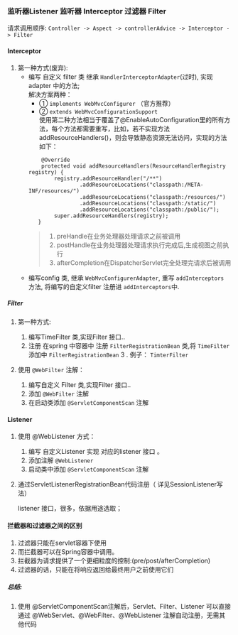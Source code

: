 ### 监听器Listener  监听器 Interceptor  过滤器 Filter 

请求调用顺序: `Controller -> Aspect -> controllerAdvice -> Interceptor -> Filter`

#### Interceptor

1. 第一种方式(废弃):
    -  编写 自定义 filter 类 继承 `HandlerInterceptorAdapter`(过时), 实现 adapter 中的方法;  
        解决方案两种：   
          - ①  `implements WebMvcConfigurer` （官方推荐）
          -  ②  `extends WebMvcConfigurationSupport`  
        使用第二种方法相当于覆盖了@EnableAutoConfiguration里的所有方法，每个方法都需要重写，比如，若不实现方法addResourceHandlers()，则会导致静态资源无法访问，实现的方法如下：
        ```java_holder_method_tree
            @Override
            protected void addResourceHandlers(ResourceHandlerRegistry registry) {
                registry.addResourceHandler("/**")
                        .addResourceLocations("classpath:/META-INF/resources/")
                        .addResourceLocations("classpath:/resources/")
                        .addResourceLocations("classpath:/static/")
                        .addResourceLocations("classpath:/public/");
                super.addResourceHandlers(registry);
           }
       ```
        > 1. preHandle在业务处理器处理请求之前被调用
        > 2. postHandle在业务处理器处理请求执行完成后,生成视图之前执行
        >  3. afterCompletion在DispatcherServlet完全处理完请求后被调用
    - 编写config 类, 继承 `WebMvcConfigurerAdapter`, 重写 `addInterceptors` 方法, 将编写的自定义filter 注册进 `addInterceptors`中.
    
##### Filter 
1. 第一种方式:
    1. 编写TimeFilter 类,实现Filter 接口..
    2. 注册 在spring 中容器中 注册 `FilterRegistrationBean` 类,将 `TimeFilter` 添加中 `FilterRegistrationBean`
    3 . 例子： `TimterFilter`
    
2. 使用 `@WebFilter` 注解：
    1. 编写自定义 Filter 类,实现Filter 接口..
    2. 添加 `@WebFilter` 注解
    3. 在启动类添加 `@ServletComponentScan` 注解
    
#### Listener
1. 使用 @WebListener 方式：
    1. 编写 自定义Listener 实现 对应的listener 接口 。
    2. 添加注解 `@WebListener`
    3. 启动类中添加 `@ServletComponentScan` 注解
    
2. 通过ServletListenerRegistrationBean代码注册（ 详见SessionListener写法）

   listener 接口，很多，依据用途选取；

#### 拦截器和过滤器之间的区别

1. 过滤器只能在servlet容器下使用
2. 而拦截器可以在Spring容器中调用。
3. 拦截器为请求提供了一个更细粒度的控制:(pre/post/afterCompletion)
4. 过滤器的话，只能在将响应返回给最终用户之前使用它们


##### 总结:
1. 使用 @ServletComponentScan注解后，Servlet、Filter、Listener 可以直接通过 @WebServlet、@WebFilter、@WebListener 注解自动注册，无需其他代码
   
